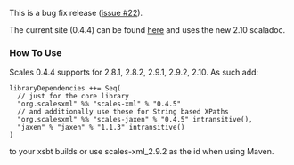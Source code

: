 
This is a bug fix release ([issue #22](https://github.com/chris-twiner/scalesXml/issues/22)).

The current site (0.4.4) can be found [here](http://scala-scales.googlecode.com/svn/sites/scales/scales-xml_2.9.2/0.4.4/index.html) and uses the new 2.10 scaladoc.

### How To Use

Scales 0.4.4 supports for 2.8.1, 2.8.2, 2.9.1, 2.9.2, 2.10.  As such add:

    libraryDependencies ++= Seq(
      // just for the core library
      "org.scalesxml" %% "scales-xml" % "0.4.5"
      // and additionally use these for String based XPaths
      "org.scalesxml" %% "scales-jaxen" % "0.4.5" intransitive(),
      "jaxen" % "jaxen" % "1.1.3" intransitive()
    )

to your xsbt builds or use scales-xml_2.9.2 as the id when using Maven.
